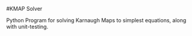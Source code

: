 #KMAP Solver

Python Program for solving Karnaugh Maps to simplest equations, along with unit-testing.
